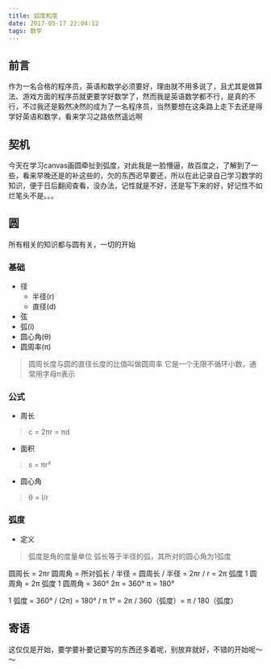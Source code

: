 ```yaml
---
title: 弧度和度
date: 2017-05-17 22:04:12
tags: 数学
--- 
```


## 前言
作为一名合格的程序员，英语和数学必须要好，理由就不用多说了，且尤其是做算法、游戏方面的程序员就更要学好数学了，然而我是英语数学都不行，是真的不行，不过我还是毅然决然的成为了一名程序员，当然要想在这条路上走下去还是得学好英语和数学，看来学习之路依然遥远啊

## 契机
今天在学习canvas画圆牵扯到弧度，对此我是一脸懵逼，故百度之，了解到了一些，看来早晚还是的补这些的，欠的东西迟早要还，所以在此记录自己学习数学的知识，便于日后翻阅查看，没办法，记性就是不好，还是写下来的好，好记性不如烂笔头不是。。。

## 圆
所有相关的知识都与圆有关，一切的开始

### 基础
- 径
    + 半径(r)
    + 直径(d)
- 弦
- 弧(l)
- 圆心角(θ)
- 圆周率(π)
> 圆周长度与圆的直径长度的比值叫做圆周率 
> 它是一个无限不循环小数，通常用字母π表示

### 公式
- 周长 
> c = 2πr = πd
- 面积
> s = πr²
- 圆心角
> θ = l/r

### 弧度
- 定义
> 弧度是角的度量单位
> 弧长等于半径的弧，其所对的圆心角为1弧度

圆周长 = 2πr
圆周角 = 所对弧长 / 半径 = 圆周长 / 半径 = 2πr / r = 2π 弧度
1 圆周角 = 2π 弧度
1 圆周角 = 360°
2π = 360°
π = 180°

1 弧度 = 360° / (2π) = 180° / π
1° = 2π / 360（弧度）= π / 180（弧度）


## 寄语
这仅仅是开始，要学要补要记要写的东西还多着呢，别放弃就好，不错的开始呢～～



